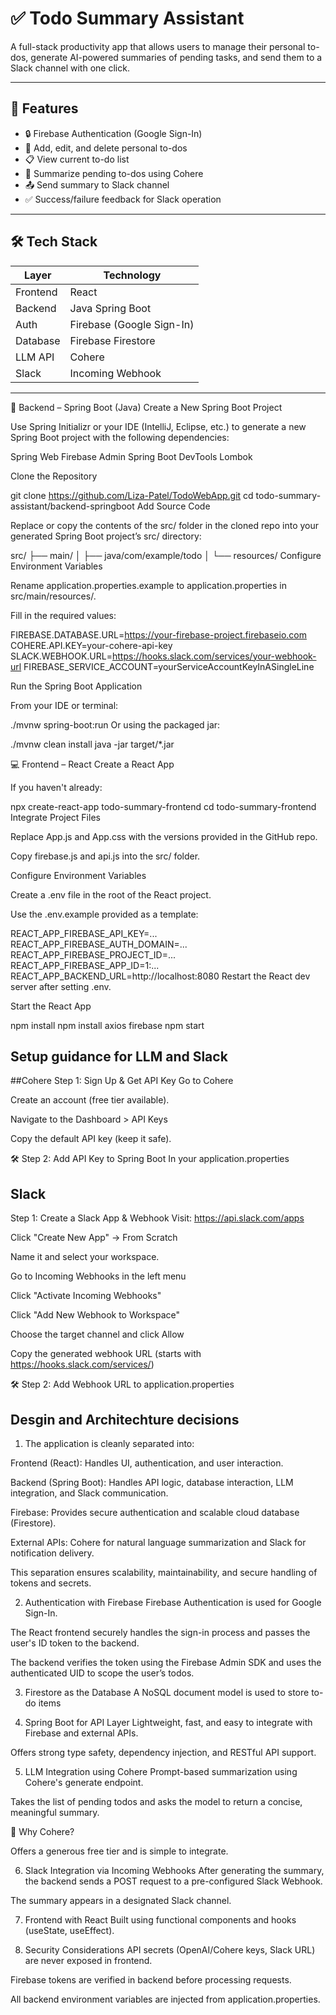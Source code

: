 # ✅ Todo Summary Assistant

A full-stack productivity app that allows users to manage their personal to-dos, generate AI-powered summaries of pending tasks, and send them to a Slack channel with one click.

---

## 🚀 Features

- 🔒 Firebase Authentication (Google Sign-In)
- 📝 Add, edit, and delete personal to-dos
- 📋 View current to-do list
- 🤖 Summarize pending to-dos using Cohere
- 📤 Send summary to Slack channel
- ✅ Success/failure feedback for Slack operation

---

## 🛠️ Tech Stack

| Layer         | Technology              |
|---------------|--------------------------|
| Frontend      | React                    |
| Backend       | Java Spring Boot         |
| Auth          | Firebase (Google Sign-In) |
| Database      | Firebase Firestore       |
| LLM API       | Cohere                   |
| Slack         | Incoming Webhook         |

---

🔁 Backend – Spring Boot (Java)
Create a New Spring Boot Project

Use Spring Initializr or your IDE (IntelliJ, Eclipse, etc.) to generate a new Spring Boot project with the following dependencies:

Spring Web
Firebase Admin
Spring Boot DevTools
Lombok

Clone the Repository

git clone https://github.com/Liza-Patel/TodoWebApp.git
cd todo-summary-assistant/backend-springboot
Add Source Code

Replace or copy the contents of the src/ folder in the cloned repo into your generated Spring Boot project’s src/ directory:

src/
├── main/
│   ├── java/com/example/todo
│   └── resources/
Configure Environment Variables

Rename application.properties.example to application.properties in src/main/resources/.

Fill in the required values:

FIREBASE.DATABASE.URL=https://your-firebase-project.firebaseio.com
COHERE.API.KEY=your-cohere-api-key
SLACK.WEBHOOK.URL=https://hooks.slack.com/services/your-webhook-url
FIREBASE_SERVICE_ACCOUNT=yourServiceAccountKeyInASingleLine

Run the Spring Boot Application

From your IDE or terminal:

./mvnw spring-boot:run
Or using the packaged jar:

./mvnw clean install
java -jar target/*.jar


💻 Frontend – React
Create a React App

If you haven't already:

npx create-react-app todo-summary-frontend
cd todo-summary-frontend
Integrate Project Files

Replace App.js and App.css with the versions provided in the GitHub repo.

Copy firebase.js and api.js into the src/ folder.

Configure Environment Variables

Create a .env file in the root of the React project.

Use the .env.example provided as a template:

REACT_APP_FIREBASE_API_KEY=...
REACT_APP_FIREBASE_AUTH_DOMAIN=...
REACT_APP_FIREBASE_PROJECT_ID=...
REACT_APP_FIREBASE_APP_ID=1:...
REACT_APP_BACKEND_URL=http://localhost:8080
Restart the React dev server after setting .env.

Start the React App

npm install
npm install axios firebase
npm start


## Setup guidance for LLM and Slack
##Cohere
Step 1: Sign Up & Get API Key
Go to Cohere

Create an account (free tier available).

Navigate to the Dashboard > API Keys

Copy the default API key (keep it safe).

🛠️ Step 2: Add API Key to Spring Boot
In your application.properties

## Slack

Step 1: Create a Slack App & Webhook
Visit: https://api.slack.com/apps

Click "Create New App" → From Scratch

Name it and select your workspace.

Go to Incoming Webhooks in the left menu

Click "Activate Incoming Webhooks"

Click "Add New Webhook to Workspace"

Choose the target channel and click Allow

Copy the generated webhook URL (starts with https://hooks.slack.com/services/)

🛠️ Step 2: Add Webhook URL to application.properties

## Desgin and Architechture decisions
1. The application is cleanly separated into:

Frontend (React): Handles UI, authentication, and user interaction.

Backend (Spring Boot): Handles API logic, database interaction, LLM integration, and Slack communication. 

Firebase: Provides secure authentication and scalable cloud database (Firestore).

External APIs: Cohere for natural language summarization and Slack for notification delivery.

This separation ensures scalability, maintainability, and secure handling of tokens and secrets.

2. Authentication with Firebase
Firebase Authentication is used for Google Sign-In.

The React frontend securely handles the sign-in process and passes the user's ID token to the backend.

The backend verifies the token using the Firebase Admin SDK and uses the authenticated UID to scope the user’s todos.

3. Firestore as the Database
A NoSQL document model is used to store to-do items

4. Spring Boot for API Layer
Lightweight, fast, and easy to integrate with Firebase and external APIs.

Offers strong type safety, dependency injection, and RESTful API support.

5. LLM Integration using Cohere
Prompt-based summarization using Cohere's generate endpoint.

Takes the list of pending todos and asks the model to return a concise, meaningful summary.

🤖 Why Cohere?

Offers a generous free tier and is simple to integrate.

6. Slack Integration via Incoming Webhooks
After generating the summary, the backend sends a POST request to a pre-configured Slack Webhook.

The summary appears in a designated Slack channel.

7. Frontend with React
Built using functional components and hooks (useState, useEffect).

8. Security Considerations
API secrets (OpenAI/Cohere keys, Slack URL) are never exposed in frontend.

Firebase tokens are verified in backend before processing requests.

All backend environment variables are injected from application.properties.



